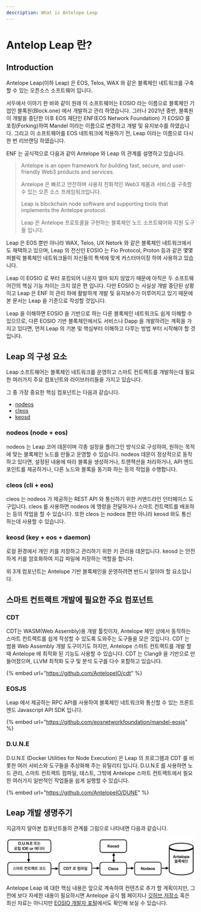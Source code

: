 ```yaml
---
description: What is Antelope Leap
---
```


# Antelop Leap 란?

## Introduction

Antelope Leap(이하 Leap) 은 EOS, Telos, WAX 와 같은 블록체인 네트워크를 구축할 수 있는 오픈소스 소프트웨어 입니다.

서두에서 이야기 한 바와 같이 원래 이 소프트웨어는 EOSIO 라는 이름으로 블록체인 기업인 블록원(Block.one) 에서 개발하고 관리 하였습니다. 그러나 2021년 중반, 블록원이 개발을 중단한 이후 EOS 재단인 ENF(EOS Network Foundation) 가 EOSIO 를 포킹(Forking)하여 Mandel 이라는 이름으로 변경하고 개발 및 유지보수를 하였습니다. 그리고 이 소프트웨어를 EOS 네트워크에 적용하기 전, Leap 이라는 이름으로 다시 한 번 리브랜딩 하였습니다.

ENF 는 공식적으로 다음과 같이 Antelope 와 Leap 의 관계를 설명하고 있습니다.

> Antelope is an open framework for building fast, secure, and user-friendly Web3 products and services.
>
> Antelope 은 빠르고 안전하며 사용자 친화적인 Web3 제품과 서비스를 구축할 수 있는 오픈 소스 프레임워크입니다.
>
> Leap is blockchain node software and supporting tools that implements the Antelope protocol.
>
> Leap 은 Antelope 프로토콜을 구현하는 블록체인 노드 소프트웨어와 지원 도구들 입니다.

Leap 은 EOS 뿐만 아니라 WAX, Telos, UX Netork 와 같은 블록체인 네트워크에서도 채택하고 있으며, Leap 의 전신인 EOSIO 는 Fio Protocol, Proton 등과 같은 몇몇 퍼블릭 블록체인 네트워크들이 자신들의 특색에 맞게 커스터마이징 하여 사용하고 있습니다.

Leap 이 EOSIO 로 부터 포킹되어 나온지 얼마 되지 않았기 때문에 아직은 두 소프트웨어간의 핵심 기능 차이는 크지 않은 편 입니다. 다만 EOSIO 는 사실상 개발 중단된 상황이고 Leap 은 ENF 의 관리 하에 활발하게 개발 및 유지보수가 이루어지고 있기 때문에 본 문서는 Leap 을 기준으로 작성할 것입니다.

Leap 을 이해하면 EOSIO 을 기반으로 하는 다른 블록체인 네트워크도 쉽게 이해할 수 있으므로, 다른 EOSIO 기반 블록체인에서도 서비스나 Dapp 을 개발하려는 계획을 가지고 있다면, 먼저 Leap 의 기본 및 핵심부터 이해하고 다루는 방법 부터 시작해야 할 것입니다.

## Leap 의 구성 요소

Leap 소프트웨어는 블록체인 네트워크를 운영하고 스마트 컨트랙트를 개발하는데 필요한 여러가지 주요 컴포넌트와 라이브러리들을 가지고 있습니다.

그 중 가장 중요한 핵심 컴포넌트는 다음과 같습니다.

* [nodeos](what-is-antelope-leap.md#nodeos-node-+-eos)
* [cleos](what-is-antelope-leap.md#cleos-cli-+-eos)
* [keosd](what-is-antelope-leap.md#keosd-key-+-eos-+-daemon)

### nodeos (node + eos)

nodeos 는 Leap 코어 데몬이며 각종 설정을 플러그인 방식으로 구성하여, 원하는 목적에 맞는 블록체인 노드를 만들고 운영할 수 있습니다. nodeos 데몬이 정상적으로 동작하고 있다면, 설정된 내용에 따라 블록을 생성하거나, 트랜잭션을 처리하거나, API 엔드포인트를 제공하거나, 다른 노드와 블록을 동기화 하는 등의 작업을 수행합니다.

### cleos (cli + eos)

cleos 는 nodeos 가 제공하는 REST API 와 통신하기 위한 커맨드라인 인터페이스 도구입니다. cleos 를 사용하면 nodeos 에 명령을 전달하거나 스마트 컨트랙트를 배포하는 등의 작업을 할 수 있습니다. 또한 cleos 는 nodeos 뿐만 아니라 keosd 와도 통신 하는데 사용할 수 있습니다.

### keosd (key + eos + daemon)

로컬 환경에서 개인 키를 저장하고 관리하기 위한 키 관리용 데몬입니다. keosd 는 안전하게 키를 암호화하여 지갑 파일에 저장하는 역할을 합니다.

위 3개 컴포넌트는 Antelope 기반 블록체인을 운영하려면 반드시 알아야 할 요소입니다.

## 스마트 컨트랙트 개발에 필요한 주요 컴포넌트

### CDT

CDT는 WASM(Web Assembly)용 개발 툴킷이자, Antelope 체인 상에서 동작하는 스마트 컨트랙트를 쉽게 작성할 수 있도록 도와주는 도구들을 모은 것입니다. CDT 는 범용 Web Assembly 개발 도구이기도 하지만, Antelope 스마트 컨트랙트를 개발 할 때 Antelope 에 최적화 된 기능도 사용할 수 있습니다. CDT 는 Clang9 을 기반으로 만들어졌으며, LLVM 최적화 도구 및 분석 도구를 다수 포함하고 있습니다.

{% embed url="https://github.com/AntelopeIO/cdt" %}

### EOSJS

Leap 에서 제공하는 RPC API를 사용하여 블록체인 네트워크와 통신할 수 있는 프론트엔드 Javascript API SDK 입니다.

{% embed url="https://github.com/eosnetworkfoundation/mandel-eosjs" %}

### D.U.N.E

D.U.N.E (Docker Utilities for Node Execution) 은 Leap 의 프로그램과 CDT 를 비롯한 여러 서비스와 도구들을 추상화해 주는 유틸리티 입니다. D.U.N.E 를 사용하면 노드 관리, 스마트 컨트랙트 컴파일, 테스트, 그밖에 Antelope 스마트 컨트랙트에서 필요한 여러가지 일반적인 작업들을 쉽게 실행할 수 있습니다.

{% embed url="https://github.com/AntelopeIO/DUNE" %}

## Leap 개발 생명주기

지금까지 알아본 컴포넌트들의 관계를 그림으로 나타내면 다음과 같습니다.

![](<../.gitbook/assets/image (1).png>)

Antelope Leap 에 대한 핵심 내용은 앞으로 계속하여 컨텐츠로 추가 할 계획이지만, 그 전에 보다 자세한 내용이 필요하시면 Antelope 공식 웹 페이지나 [깃허브 저장소](https://github.com/AntelopeIO) 혹은 최신 자료는 아니지만 [EOSIO 개발자 포털](https://developers.eos.io/)에서도 확인해 보실 수 있습니다.
